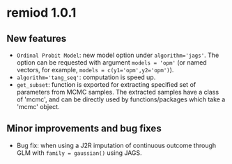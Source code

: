 # remiod 1.0.1


## New features
* `Ordinal Probit Model`: new model option under `algorithm='jags'`. The option
  can be requested with argument `models = 'opm'` (or named vectors, for example,
  `models = c(y1='opm',y2='opm')`). 
* `algorithm='tang_seq'`: computation is speed up.
* `get_subset`: function is exported for extracting specified set of parameters
  from MCMC samples. The extracted samples have a class of 'mcmc', and can be 
  directly used by functions/packages which take a 'mcmc' object.


## Minor improvements and bug fixes
* Bug fix: when using a J2R imputation of continuous outcome through GLM
  with `family = gaussian()` using JAGS.



